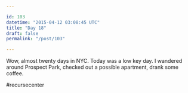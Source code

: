 ```yaml
---

id: 103
datetime: "2015-04-12 03:08:45 UTC"
title: "Day 18"
draft: false
permalink: "/post/103"

---
```


Wow, almost twenty days in NYC. Today was a low key day. I wandered around Prospect Park, checked out a possible apartment, drank some coffee.

#recursecenter

